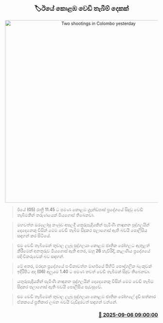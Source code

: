 <p align='center'><b><h2 align='center' title='Two shootings in Colombo yesterday'>🏷ඊයේ කොළඹ වෙඩි තැබීම් දෙකක්</h2></b></p>
<p align='center'><img src='https://helakuru.sgp1.cdn.digitaloceanspaces.com/esana/images/lib/crime-death.jpg' width='600' alt='Two shootings in Colombo yesterday'></p>

> ඊයේ (05) රාත්‍රී 11.45 ට පමණ කොළඹ ග්‍රෑන්ඩ්පාස් ප්‍රදේශයේ සිදුවූ වෙඩි තැබීමකින් තරුණයෙක් මියගොස් තිබෙනවා.

> මහවත්ත ඔරලෝසු කණුව අසලදී යතුරුපැදියකින් පැමිණි නාඳුනන පුද්ගලයින් දෙදෙනෙකු විසින් මෙම වෙඩි තැබීම සිදුකර පලාගොස් ඇති බවයි පොලීසිය සඳහන් කර සිටියේ.

> එම වෙඩි තැබීමෙන් තුවාල ලැබූ පුද්ගලයා කොළඹ ජාතික රෝහලට ඇතුළත් කිරීමෙන් අනතුරුව මියගොස් ඇති අතර, ඔහු 26 හැවිරිදි, කැලණිය ප්‍රදේශයේ පදිංචිකරුවෙක් බව සඳහන්.

> මේ අතර, මරදාන ප්‍රදේශයේ පංචිකාවත්ත මාර්ගයේ පිහිටි පෞද්ගලික බැංකුවක් ඉදිරිපිට අද (06) අලුයම 1.40 ට පමණ තවත් වෙඩි තැබීමක් සිදුව තිබෙනවා.

> යතුරුපැදියකින් පැමිණි නාඳුනන පුද්ගලයින් දෙදෙනෙකු විසින් මෙම වෙඩි තැබීම සිදුකර පලාගොස් ඇති බවයි පොලීසිය පැවසුවේ.

> එම වෙඩි තැබීමෙන් තුවාල ලැබූ පුද්ගලයා කොළඹ ජාතික රෝහලේ දැඩි සත්කාර ඒකකයේ ප්‍රතිකාර ලබන බවයි වැඩිදුරටත් සඳහන් වන්නේ.



<h3 align='right'><a href='https://www.helakuru.lk/esana/p/113373/'>📅 2025-09-06 09:00:00</a></h3>
